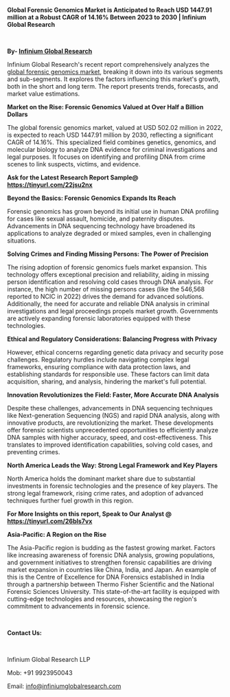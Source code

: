 <p><strong>Global Forensic Genomics Market is Anticipated to Reach USD 1447.91 million at a Robust CAGR of 14.16% Between 2023 to 2030 | Infinium Global Research</strong></p>
<p>&nbsp;</p>
<p><strong>By- </strong><a href="https://www.infiniumglobalresearch.com"><strong>Infinium Global Research</strong></a></p>
<p>Infinium Global Research's recent report comprehensively analyzes the <a href="https://www.infiniumglobalresearch.com/market-reports/global-forensic-genomics-market">global forensic genomics market</a>, breaking it down into its various segments and sub-segments. It explores the factors influencing this market's growth, both in the short and long term. The report presents trends, forecasts, and market value estimations.</p>
<p><strong>Market on the Rise: Forensic Genomics Valued at Over Half a Billion Dollars</strong></p>
<p>The global forensic genomics market, valued at USD 502.02 million in 2022, is expected to reach USD 1447.91 million by 2030, reflecting a significant CAGR of 14.16%. This specialized field combines genetics, genomics, and molecular biology to analyze DNA evidence for criminal investigations and legal purposes. It focuses on identifying and profiling DNA from crime scenes to link suspects, victims, and evidence.</p>
<p><strong>Ask for the Latest Research Report Sample@ </strong><a href="https://tinyurl.com/22jsu2nx"><strong>https://tinyurl.com/22jsu2nx</strong></a></p>
<p><strong>Beyond the Basics: Forensic Genomics Expands Its Reach</strong></p>
<p>Forensic genomics has grown beyond its initial use in human DNA profiling for cases like sexual assault, homicide, and paternity disputes. Advancements in DNA sequencing technology have broadened its applications to analyze degraded or mixed samples, even in challenging situations.</p>
<p><strong>Solving Crimes and Finding Missing Persons: The Power of Precision</strong></p>
<p>The rising adoption of forensic genomics fuels market expansion. This technology offers exceptional precision and reliability, aiding in missing person identification and resolving cold cases through DNA analysis. For instance, the high number of missing persons cases (like the 546,568 reported to NCIC in 2022) drives the demand for advanced solutions. Additionally, the need for accurate and reliable DNA analysis in criminal investigations and legal proceedings propels market growth. Governments are actively expanding forensic laboratories equipped with these technologies.</p>
<p><strong>Ethical and Regulatory Considerations: Balancing Progress with Privacy</strong></p>
<p>However, ethical concerns regarding genetic data privacy and security pose challenges. Regulatory hurdles include navigating complex legal frameworks, ensuring compliance with data protection laws, and establishing standards for responsible use. These factors can limit data acquisition, sharing, and analysis, hindering the market's full potential.</p>
<p><strong>Innovation Revolutionizes the Field: Faster, More Accurate DNA Analysis</strong></p>
<p>Despite these challenges, advancements in DNA sequencing techniques like Next-generation Sequencing (NGS) and rapid DNA analysis, along with innovative products, are revolutionizing the market. These developments offer forensic scientists unprecedented opportunities to efficiently analyze DNA samples with higher accuracy, speed, and cost-effectiveness. This translates to improved identification capabilities, solving cold cases, and preventing crimes.</p>
<p><strong>North America Leads the Way: Strong Legal Framework and Key Players</strong></p>
<p>North America holds the dominant market share due to substantial investments in forensic technologies and the presence of key players. The strong legal framework, rising crime rates, and adoption of advanced techniques further fuel growth in this region.</p>
<p><strong>For More Insights on this report, Speak to Our Analyst @ </strong><a href="https://tinyurl.com/26bls7vx"><strong>https://tinyurl.com/26bls7vx</strong></a></p>
<p><strong>Asia-Pacific: A Region on the Rise</strong></p>
<p>The Asia-Pacific region is budding as the fastest growing market. Factors like increasing awareness of forensic DNA analysis, growing populations, and government initiatives to strengthen forensic capabilities are driving market expansion in countries like China, India, and Japan. An example of this is the Centre of Excellence for DNA Forensics established in India through a partnership between Thermo Fisher Scientific and the National Forensic Sciences University. This state-of-the-art facility is equipped with cutting-edge technologies and resources, showcasing the region's commitment to advancements in forensic science.</p>
<p>&nbsp;</p>
<p><strong>Contact Us:</strong></p>
<p>&nbsp;</p>
<p>Infinium Global Research LLP</p>
<p>Mob: +91 9923950043</p>
<p>Email: <a href="mailto:info@infiniumglobalresearch.com">info@infiniumglobalresearch.com</a></p>